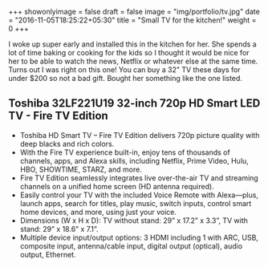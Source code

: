 +++
showonlyimage = false
draft = false
image = "img/portfolio/tv.jpg"
date = "2016-11-05T18:25:22+05:30"
title = "Small TV for the kitchen!"
weight = 0
+++

I woke up super early and installed this in the kitchen for her. She spends a lot of time baking or cooking for the kids so I thought it would be nice for her to be able to watch the news, Netflix or whatever else at the same time. Turns out I was right on this one! You can buy a 32" TV these days for under $200 so not a bad gift. Bought her something like the one listed.
<!--more-->


## Toshiba 32LF221U19 32-inch 720p HD Smart LED TV - Fire TV Edition


- Toshiba HD Smart TV – Fire TV Edition delivers 720p picture quality with deep blacks and rich colors.
- With the Fire TV experience built-in, enjoy tens of thousands of channels, apps, and Alexa skills, including Netflix, Prime Video, Hulu, HBO, SHOWTIME, STARZ, and more.
- Fire TV Edition seamlessly integrates live over-the-air TV and streaming channels on a unified home screen (HD antenna required).
- Easily control your TV with the included Voice Remote with Alexa—plus, launch apps, search for titles, play music, switch inputs, control smart home devices, and more, using just your voice.
- Dimensions (W x H x D): TV without stand: 29” x 17.2” x 3.3”, TV with stand: 29” x 18.6” x 7.1”.
- Multiple device input/output options: 3 HDMI including 1 with ARC, USB, composite input, antenna/cable input, digital output (optical), audio output, Ethernet.
